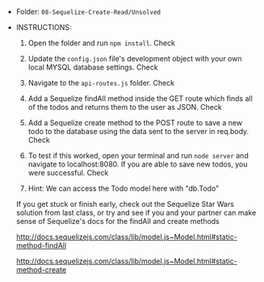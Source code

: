 * Folder: `08-Sequelize-Create-Read/Unsolved`

* INSTRUCTIONS:

  1) Open the folder and run `npm install`. Check

  2) Update the `config.json` file's development object with your own local MYSQL database settings. Check

  3) Navigate to the `api-routes.js` folder. Check

  4) Add a Sequelize findAll method inside the GET route which finds all of the todos and returns them to the user as JSON. Check

  5) Add a Sequelize create method to the POST route to save a new todo to the database using the data sent to the server in req.body. Check

  6) To test if this worked, open your terminal and run `node server` and navigate to localhost:8080. If you are able to save new todos, you were successful. Check

  7) Hint: We can access the Todo model here with "db.Todo"

  If you get stuck or finish early, check out the Sequelize Star Wars solution from last class, or try and see if you and your partner can make sense of Sequelize's docs for the findAll and create methods 

  <http://docs.sequelizejs.com/class/lib/model.js~Model.html#static-method-findAll>

  <http://docs.sequelizejs.com/class/lib/model.js~Model.html#static-method-create>
